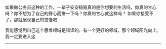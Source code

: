 如果做公务员这种的工作，一辈子安安稳稳真的是你想要的生活吗，你真的甘心吗？你不想为了自己的野心而拼一下吗？你真的甘心就这样吗？   如果你接受不了，那就展现自己的觉悟吧

我能感觉到自己这个思维领域是错误的，有一个更好的领域，那个领域阳光向上。我一定要进入这





---

